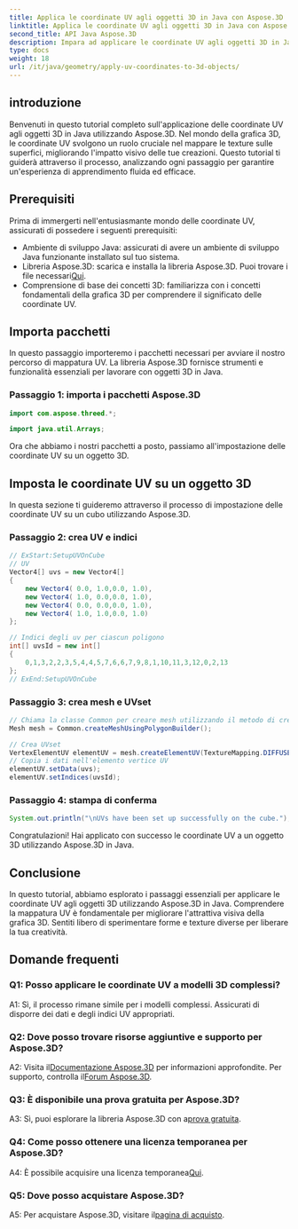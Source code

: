 ```yaml
---
title: Applica le coordinate UV agli oggetti 3D in Java con Aspose.3D
linktitle: Applica le coordinate UV agli oggetti 3D in Java con Aspose.3D
second_title: API Java Aspose.3D
description: Impara ad applicare le coordinate UV agli oggetti 3D in Java con Aspose.3D. Migliora la tua grafica con questa guida passo passo.
type: docs
weight: 18
url: /it/java/geometry/apply-uv-coordinates-to-3d-objects/
---
```

## introduzione

Benvenuti in questo tutorial completo sull'applicazione delle coordinate UV agli oggetti 3D in Java utilizzando Aspose.3D. Nel mondo della grafica 3D, le coordinate UV svolgono un ruolo cruciale nel mappare le texture sulle superfici, migliorando l'impatto visivo delle tue creazioni. Questo tutorial ti guiderà attraverso il processo, analizzando ogni passaggio per garantire un'esperienza di apprendimento fluida ed efficace.

## Prerequisiti

Prima di immergerti nell'entusiasmante mondo delle coordinate UV, assicurati di possedere i seguenti prerequisiti:

- Ambiente di sviluppo Java: assicurati di avere un ambiente di sviluppo Java funzionante installato sul tuo sistema.
-  Libreria Aspose.3D: scarica e installa la libreria Aspose.3D. Puoi trovare i file necessari[Qui](https://releases.aspose.com/3d/java/).
- Comprensione di base dei concetti 3D: familiarizza con i concetti fondamentali della grafica 3D per comprendere il significato delle coordinate UV.

## Importa pacchetti

In questo passaggio importeremo i pacchetti necessari per avviare il nostro percorso di mappatura UV. La libreria Aspose.3D fornisce strumenti e funzionalità essenziali per lavorare con oggetti 3D in Java.

### Passaggio 1: importa i pacchetti Aspose.3D

```java
import com.aspose.threed.*;

import java.util.Arrays;
```

Ora che abbiamo i nostri pacchetti a posto, passiamo all'impostazione delle coordinate UV su un oggetto 3D.

## Imposta le coordinate UV su un oggetto 3D

In questa sezione ti guideremo attraverso il processo di impostazione delle coordinate UV su un cubo utilizzando Aspose.3D.

### Passaggio 2: crea UV e indici

```java
// ExStart:SetupUVOnCube
// UV
Vector4[] uvs = new Vector4[]
{
    new Vector4( 0.0, 1.0,0.0, 1.0),
    new Vector4( 1.0, 0.0,0.0, 1.0),
    new Vector4( 0.0, 0.0,0.0, 1.0),
    new Vector4( 1.0, 1.0,0.0, 1.0)
};

// Indici degli uv per ciascun poligono
int[] uvsId = new int[]
{
    0,1,3,2,2,3,5,4,4,5,7,6,6,7,9,8,1,10,11,3,12,0,2,13
};
// ExEnd:SetupUVOnCube
```

### Passaggio 3: crea mesh e UVset

```java
// Chiama la classe Common per creare mesh utilizzando il metodo di creazione poligoni per impostare l'istanza della mesh
Mesh mesh = Common.createMeshUsingPolygonBuilder();

// Crea UVset
VertexElementUV elementUV = mesh.createElementUV(TextureMapping.DIFFUSE, MappingMode.POLYGON_VERTEX, ReferenceMode.INDEX_TO_DIRECT);
// Copia i dati nell'elemento vertice UV
elementUV.setData(uvs);
elementUV.setIndices(uvsId);
```

### Passaggio 4: stampa di conferma

```java
System.out.println("\nUVs have been set up successfully on the cube.");
```

Congratulazioni! Hai applicato con successo le coordinate UV a un oggetto 3D utilizzando Aspose.3D in Java.

## Conclusione

In questo tutorial, abbiamo esplorato i passaggi essenziali per applicare le coordinate UV agli oggetti 3D utilizzando Aspose.3D in Java. Comprendere la mappatura UV è fondamentale per migliorare l'attrattiva visiva della grafica 3D. Sentiti libero di sperimentare forme e texture diverse per liberare la tua creatività.

## Domande frequenti

### Q1: Posso applicare le coordinate UV a modelli 3D complessi?

A1: Sì, il processo rimane simile per i modelli complessi. Assicurati di disporre dei dati e degli indici UV appropriati.

### Q2: Dove posso trovare risorse aggiuntive e supporto per Aspose.3D?

 A2: Visita il[Documentazione Aspose.3D](https://reference.aspose.com/3d/java/) per informazioni approfondite. Per supporto, controlla il[Forum Aspose.3D](https://forum.aspose.com/c/3d/18).

### Q3: È disponibile una prova gratuita per Aspose.3D?

 A3: Sì, puoi esplorare la libreria Aspose.3D con a[prova gratuita](https://releases.aspose.com/).

### Q4: Come posso ottenere una licenza temporanea per Aspose.3D?

 A4: È possibile acquisire una licenza temporanea[Qui](https://purchase.aspose.com/temporary-license/).

### Q5: Dove posso acquistare Aspose.3D?

 A5: Per acquistare Aspose.3D, visitare il[pagina di acquisto](https://purchase.aspose.com/buy).